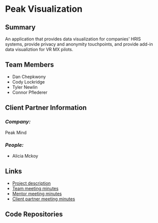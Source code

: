 # Peak Visualization

## **Summary**

An application that provides data visualization for companies' HRIS systems, provide privacy and anonymity touchpoints, and provide add-in data visualiztion for VR MX pilots.

## **Team Members**

- Dan Chepkwony
- Cody Lockridge
- Tyler Newlin
- Connor Pflederer

## **Client Partner Information**

### *Company:*
Peak Mind

### *People:*
- Alicia Mckoy

## **Links**

- [Project description](ProjectDescription.md)
- [Team meeting minutes](MeetingMinutes/Team)
- [Mentor meeting minutes](MeetingMinutes/Mentor)
- [Client partner meeting minutes](MeetingMinutes/ClientPartner)

## **Code Repositories**